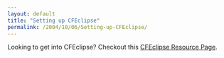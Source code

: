 ```yaml
---
layout: default
title: "Setting up CFEclipse"
permalink: /2004/10/06/Setting-up-CFEclipse/
---
```


<P>Looking to get into CFEclipse? Checkout this <A class="" href="http://www.dopefly.com/pages/cfeclipse.cfm" target=_blank>CFEclipse Resource Page</A>.</P>
